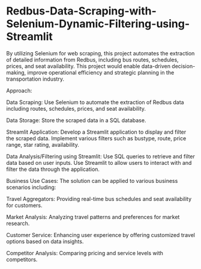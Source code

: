 # Redbus-Data-Scraping-with-Selenium-Dynamic-Filtering-using-Streamlit
By utilizing Selenium for web scraping, this project automates the extraction of detailed information from Redbus, including bus routes, schedules, prices, and seat availability. This project would enable data-driven decision-making,  improve operational efficiency and strategic planning in the transportation industry.

Approach:

Data Scraping:
Use Selenium to automate the extraction of Redbus data including routes, schedules, prices, and seat availability.

Data Storage:
Store the scraped data in a SQL database.

Streamlit Application:
Develop a Streamlit application to display and filter the scraped data.
Implement various filters such as bustype, route, price range, star rating, availability.

Data Analysis/Filtering using Streamlit:
Use SQL queries to retrieve and filter data based on user inputs.
Use Streamlit to allow users to interact with and filter the data through the application.

Business Use Cases:
The solution can be applied to various business scenarios including:

Travel Aggregators: Providing real-time bus schedules and seat availability for customers.

Market Analysis: Analyzing travel patterns and preferences for market research.

Customer Service: Enhancing user experience by offering customized travel options based on data insights.

Competitor Analysis: Comparing pricing and service levels with competitors.
